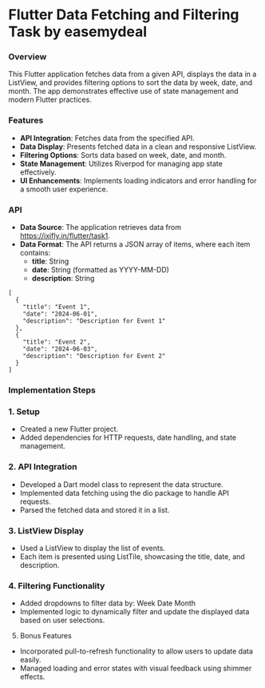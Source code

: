 # Flutter Data Fetching and Filtering Task by easemydeal

### Overview
This Flutter application fetches data from a given API, displays the data in a ListView, and provides filtering options to sort the data by week, date, and month. The app demonstrates effective use of state management and modern Flutter practices.

### Features
- **API Integration**: Fetches data from the specified API.
- **Data Display**: Presents fetched data in a clean and responsive ListView.
- **Filtering Options**: Sorts data based on week, date, and month.
- **State Management**: Utilizes Riverpod for managing app state effectively.
- **UI Enhancements**: Implements loading indicators and error handling for a smooth user experience.

### API
- **Data Source**: The application retrieves data from https://ixifly.in/flutter/task1.
- **Data Format**: The API returns a JSON array of items, where each item contains:
  - **title**: String
  - **date**: String (formatted as YYYY-MM-DD)
  - **description**: String

```
[
  {
    "title": "Event 1",
    "date": "2024-06-01",
    "description": "Description for Event 1"
  },
  {
    "title": "Event 2",
    "date": "2024-06-03",
    "description": "Description for Event 2"
  }
]
```

### Implementation Steps
### 1. Setup
- Created a new Flutter project.
- Added dependencies for HTTP requests, date handling, and state management.
### 2. API Integration
- Developed a Dart model class to represent the data structure.
- Implemented data fetching using the dio package to handle API requests.
- Parsed the fetched data and stored it in a list.
### 3. ListView Display
- Used a ListView to display the list of events.
- Each item is presented using ListTile, showcasing the title, date, and description.
### 4. Filtering Functionality
- Added dropdowns to filter data by:
  Week
  Date
  Month
- Implemented logic to dynamically filter and update the displayed data based on user selections.
5. Bonus Features
- Incorporated pull-to-refresh functionality to allow users to update data easily.
- Managed loading and error states with visual feedback using shimmer effects.
